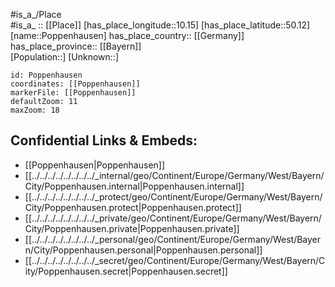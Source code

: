 ﻿---
location: [50.12,10.15] 
mapzoom: [7,12] 
mapmarker: city 
type: City
tags:
- geo/City


SpocWebEntityId: 33459
isDeleted: false
confidential: public

---
#is_a_/Place  
#is_a_ :: [[Place]] 
[has_place_longitude::10.15] 
[has_place_latitude::50.12] 
[name::Poppenhausen] 
has_place_country:: [[Germany]]  
has_place_province:: [[Bayern]]  
[Population::] 
[Unknown::] 


```leaflet
id: Poppenhausen
coordinates: [[Poppenhausen]] 
markerFile: [[Poppenhausen]] 
defaultZoom: 11 
maxZoom: 18
```


## Confidential Links & Embeds: 
- [[Poppenhausen|Poppenhausen]]  
- [[../../../../../../../../_internal/geo/Continent/Europe/Germany/West/Bayern/City/Poppenhausen.internal|Poppenhausen.internal]] 
- [[../../../../../../../../_protect/geo/Continent/Europe/Germany/West/Bayern/City/Poppenhausen.protect|Poppenhausen.protect]] 
- [[../../../../../../../../_private/geo/Continent/Europe/Germany/West/Bayern/City/Poppenhausen.private|Poppenhausen.private]] 
- [[../../../../../../../../_personal/geo/Continent/Europe/Germany/West/Bayern/City/Poppenhausen.personal|Poppenhausen.personal]] 
- [[../../../../../../../../_secret/geo/Continent/Europe/Germany/West/Bayern/City/Poppenhausen.secret|Poppenhausen.secret]] 
